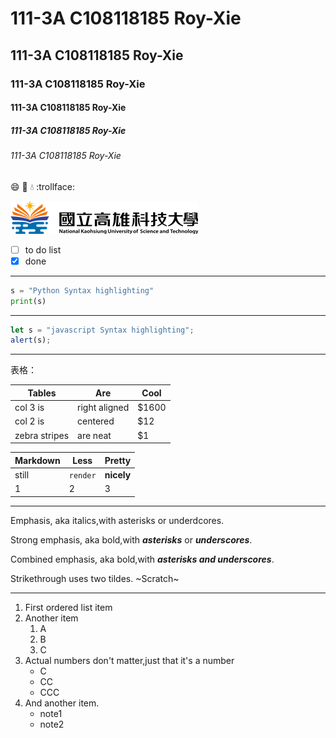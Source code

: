 # 111-3A C108118185 Roy-Xie
## 111-3A C108118185 Roy-Xie
### 111-3A C108118185 Roy-Xie
#### 111-3A C108118185 Roy-Xie
##### 111-3A C108118185 Roy-Xie
###### 111-3A C108118185 Roy-Xie

:smile: :eyes: :droplet: :trollface:


![NKUST](logo.png "高科大")


- [ ] to do list
- [X] done
____________________________
```python
s = "Python Syntax highlighting"
print(s)
```
_______________________
```javascript
let s = "javascript Syntax highlighting";
alert(s);
```
_________________________
表格：

| Tables  | Are | Cool |
| ------------- | ------------- |------------- |
| col 3 is  | right aligned | $1600 |
| col 2 is  | centered | $12 |
| zebra stripes  | are neat | $1 |


| Markdown  | Less | Pretty |
| ------------- | ------------- |------------- |
| still  | ```render``` | **nicely** |
| 1 | 2 | 3 |

_________________________________

Emphasis, aka italics,with asterisks or underdcores.

Strong emphasis, aka bold,with ***asterisks*** or ***underscores***.

Combined emphasis, aka bold,with ***asterisks and underscores***.

Strikethrough uses two tildes. ~Scratch~

_______________________________________________________________________

1. First ordered list item  
2. Another item 
    1. A
    2. B
    3. C
3. Actual numbers don't matter,just that it's a number
    * C
    * CC
    * CCC
4. And another item.
    + note1
    + note2
